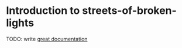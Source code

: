 # Introduction to streets-of-broken-lights

TODO: write [great documentation](http://jacobian.org/writing/what-to-write/)
